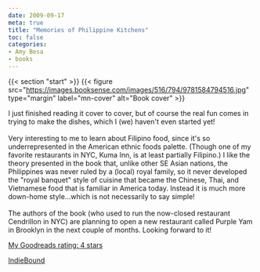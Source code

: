 ```yaml
---
date: 2009-09-17
meta: true
title: "Memories of Philippine Kitchens"
toc: false
categories:
- Amy Besa
- books
---
```


{{< section "start" >}}
{{< figure src="https://images.booksense.com/images/516/794/9781584794516.jpg" type="margin" label="mn-cover" alt="Book cover" >}}

I just finished reading it cover to cover, but of course the real fun comes in trying to make the dishes, which I (we) haven't even started yet!<br /><br />Very interesting to me to learn about Filipino food, since it's so underrepresented in the American ethnic foods palette. (Though one of my favorite restaurants in NYC, Kuma Inn, is at least partially Filipino.) I like the theory presented in the book that, unlike other SE Asian nations, the Philippines was never ruled by a (local) royal family, so it never developed the "royal banquet" style of cuisine that became the Chinese, Thai, and Vietnamese food that is familiar in America today. Instead it is much more down-home style...which is not necessarily to say simple!<br /><br />The authors of the book (who used to run the now-closed restaurant Cendrillon in NYC) are planning to open a new restaurant called Purple Yam in Brooklyn in the next couple of months. Looking forward to it!

[My Goodreads rating: 4 stars](https://www.goodreads.com/review/show/71606928)  

[IndieBound](https://www.indiebound.org/book/9781584794516)
